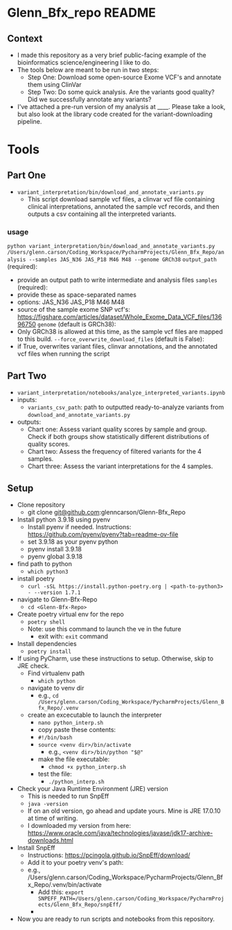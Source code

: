 # Glenn_Bfx_repo README
## Context
- I made this repository as a very brief public-facing example of the bioinformatics science/engineering I like to do.
- The tools below are meant to be run in two steps:
  - Step One: Download some open-source Exome VCF's and annotate them using ClinVar
  - Step Two: Do some quick analysis. Are the variants good quality? Did we successfully annotate any variants?
- I've attached a pre-run version of my analysis at ____. Please take a look, but also look at the library code created for the variant-downloading pipeline.


# Tools
## Part One
- `variant_interpretation/bin/download_and_annotate_variants.py`
  - This script download sample vcf files, a clinvar vcf file containing clinical interpretations, annotated the sample vcf records, and then outputs a csv containing all the interpreted variants.
### usage
`python variant_interpretation/bin/download_and_annotate_variants.py /Users/glenn.carson/Coding_Workspace/PycharmProjects/Glenn_Bfx_Repo/analysis --samples JAS_N36 JAS_P18 M46 M48 --genome GRCh38`
`output_path` (required):
- provide an output path to write intermediate and analysis files
`samples` (required): 
- provide these as space-separated names
- options: JAS_N36 JAS_P18 M46 M48
- source of the sample exome SNP vcf's: https://figshare.com/articles/dataset/Whole_Exome_Data_VCF_files/13696750
`genome` (default is GRCh38): 
- Only GRCh38 is allowed at this time, as the sample vcf files are mapped to this build. 
`--force_overwrite_download_files` (default is False):
- if True, overwrites variant files, clinvar annotations, and the annotated vcf files when running the script

## Part Two
- `variant_interpretation/notebooks/analyze_interpreted_variants.ipynb`
- inputs:
  - `variants_csv_path`: path to outputted ready-to-analyze variants from `download_and_annotate_variants.py`
- outputs:
  - Chart one: Assess variant quality scores by sample and group. Check if both groups show statistically different distributions of quality scores.
  - Chart two: Assess the frequency of filtered variants for the 4 samples.
  - Chart three: Assess the variant interpretations for the 4 samples.
  

## Setup
- Clone repository
  - git clone git@github.com:glenncarson/Glenn-Bfx_Repo
- Install python 3.9.18 using pyenv
  - Install pyenv if needed. Instructions: https://github.com/pyenv/pyenv?tab=readme-ov-file
  - set 3.9.18 as your pyenv python
  - pyenv install 3.9.18
  - pyenv global 3.9.18
- find path to python
  - `which python3`
- install poetry
  - `curl -sSL https://install.python-poetry.org | <path-to-python3> - --version 1.7.1`
- navigate to Glenn-Bfx-Repo
  - `cd <Glenn-Bfx-Repo>`
- Create poetry virtual env for the repo
  - `poetry shell`
  - Note: use this command to launch the ve in the future
    - exit with: `exit` command
- Install dependencies
  - `poetry install`
- If using PyCharm, use these instructions to setup. Otherwise, skip to JRE check.
  - Find virtualenv path
    - `which python`
  - navigate to venv dir
    - e.g., `cd /Users/glenn.carson/Coding_Workspace/PycharmProjects/Glenn_Bfx_Repo/.venv`
  - create an excecutable to launch the interpreter
    - `nano python_interp.sh`
    - copy paste these contents:
    - `#!/bin/bash`
    - `source <venv dir>/bin/activate`
      - e.g., `<venv dir>/bin/python "$@"`
    - make the file executable: 
      - `chmod +x python_interp.sh`
    - test the file:
      - `./python_interp.sh`
- Check your Java Runtime Environment (JRE) version
  - This is needed to run SnpEff
  - `java -version`
  - If on an old version, go ahead and update yours. Mine is JRE 17.0.10 at time of writing. 
  - I downloaded my version from here: https://www.oracle.com/java/technologies/javase/jdk17-archive-downloads.html
- Install SnpEff
  - Instructions: https://pcingola.github.io/SnpEff/download/
  - Add it to your poetry venv's path:
  - e.g., /Users/glenn.carson/Coding_Workspace/PycharmProjects/Glenn_Bfx_Repo/.venv/bin/activate
    -  Add this: `export SNPEFF_PATH=/Users/glenn.carson/Coding_Workspace/PycharmProjects/Glenn_Bfx_Repo/snpEff/`
      - 
- Now you are ready to run scripts and notebooks from this repository.